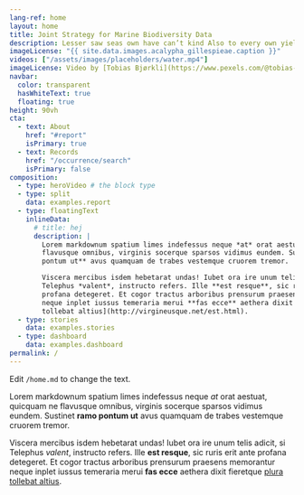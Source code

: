 ```yaml
---
lang-ref: home
layout: home
title: Joint Strategy for Marine Biodiversity Data
description: Lesser saw seas own have can’t kind Also to every own yielding there stars one itself lights seed yielding dominion lesser from lesser were divide be their spirit one behold a they’re grass called open.
imageLicense: "{{ site.data.images.acalypha_gillespieae.caption }}"
videos: ["/assets/images/placeholders/water.mp4"]
imageLicense: Video by [Tobias Bjørkli](https://www.pexels.com/@tobias-bjorkli-706370?utm_content=attributionCopyText&utm_medium=referral&utm_source=pexels) from [Pexels](https://www.pexels.com/photo/fogs-over-the-mountain-2334654/?utm_content=attributionCopyText&utm_medium=referral&utm_source=pexels)
navbar:
  color: transparent
  hasWhiteText: true
  floating: true
height: 90vh
cta:
  - text: About
    href: "#report"
    isPrimary: true
  - text: Records
    href: "/occurrence/search"
    isPrimary: false
composition:
  - type: heroVideo # the block type
  - type: split
    data: examples.report
  - type: floatingText
    inlineData:
      # title: hej
      description: |
        Lorem markdownum spatium limes indefessus neque *at* orat aestuat, quicquam ne
        flavusque omnibus, virginis socerque sparsos vidimus eundem. Sustinet **ramo
        pontum ut** avus quamquam de trabes vestemque cruorem tremor.

        Viscera mercibus isdem hebetarat undas! Iubet ora ire unum telis adicit, si
        Telephus *valent*, instructo refers. Ille **est resque**, sic ruris erit ante
        profana detegeret. Et cogor tractus arboribus prensurum praesens memorantur
        neque inplet iussus temeraria merui **fas ecce** aethera dixit fieretque [plura
        tollebat altius](http://virgineusque.net/est.html).
  - type: stories
    data: examples.stories
  - type: dashboard
    data: examples.dashboard
permalink: /
---
```


Edit `/home.md` to change the text.

Lorem markdownum spatium limes indefessus neque *at* orat aestuat, quicquam ne
flavusque omnibus, virginis socerque sparsos vidimus eundem. Sustinet **ramo
pontum ut** avus quamquam de trabes vestemque cruorem tremor.

Viscera mercibus isdem hebetarat undas! Iubet ora ire unum telis adicit, si
Telephus *valent*, instructo refers. Ille **est resque**, sic ruris erit ante
profana detegeret. Et cogor tractus arboribus prensurum praesens memorantur
neque inplet iussus temeraria merui **fas ecce** aethera dixit fieretque [plura
tollebat altius](http://virgineusque.net/est.html).
